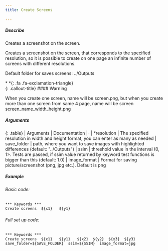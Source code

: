 ```yaml
---
title: Create Screens

---
```

##### Describe
Creates a screenshot on the screen.

Creates a screenshot on the screen, that corresponds to the specified resolution, so it is possible to create on one
page an infinite number of screens with different resolutions.

Default folder for saves screens: ../Outputs

<div class="callout-block callout-danger"><div class="icon-holder">*&nbsp;*{: .fa .fa-exclamation-triangle}
</div><div class="content">
{: .callout-title}
#### Warning

When you create one screen, name will be screen.png, but when you create more than one screen from same 4
page, name will be screen screen_name_width_height.png

</div></div>



##### Arguments

<div class="table-responsive">

{: .table}
| Arguments | Documentation
|-
| *resolution | The specified resolution in width and height format, you can enter as many as needed
| save_folder | path, where you want to save images with highlighted differences (default: "../Outputs")
| ssim | threshold value in the interval (0, 1>. Tests are passed, if ssim value returned by keyword test functions is bigger than this (default: 1.0)
| image_format | Format for saving picture/screenshot (png, jpg etc.). Default is png

</div>

##### Example

###### Basic code:
```robotframework
*** Keywords ***
Create screens  ${x1}   ${y1}
```

###### Full set up code:

```robotframework
*** Keywords ***
Create screens  ${x1}   ${y1}   ${x2}  ${y2}  ${x3}  ${y3}  save_folder=${SAVE_FOLDER}  ssim=${SSIM}  image_format=jpg
```